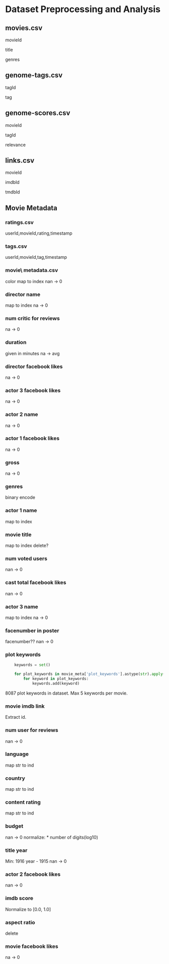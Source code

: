 # Dataset Preprocessing and Analysis


## movies.csv
movieId

title

genres

## genome-tags.csv
tagId

tag

## genome-scores.csv
movieId

tagId

relevance

## links.csv
movieId

imdbId

tmdbId

## Movie Metadata

### ratings.csv
userId,movieId,rating,timestamp

### tags.csv
userId,movieId,tag,timestamp

### movie\ metadata.csv
color
map to index
nan -> 0

### director name
map to index
na -> 0

### num critic for reviews
na -> 0

### duration
given in minutes
na -> avg

### director facebook likes
na -> 0

### actor 3 facebook likes
na -> 0

### actor 2 name
na -> 0

### actor 1 facebook likes
na -> 0

### gross
na -> 0

### genres
binary encode

### actor 1 name
map to index

### movie title
map to index
delete?

### num voted users
nan -> 0

### cast total facebook likes
nan -> 0

### actor 3 name
map to index
na -> 0

### facenumber in poster
facenumber??
nan -> 0

### plot keywords
``` py
    keywords = set()

    for plot_keywords in movie_meta['plot_keywords'].astype(str).apply(lambda x: x.split('|')):
        for keyword in plot_keywords:
            keywords.add(keyword)
```
8087 plot keywords in dataset.
Max 5 keywords per movie.

### movie imdb link
Extract id.

### num user for reviews
nan -> 0

### language
map str to ind

### country
map str to ind

### content rating
map str to ind


### budget
nan -> 0
normalize:
    * number of digits(log10)


### title year
Min: 1916
year - 1915
nan -> 0


### actor 2 facebook likes
nan -> 0


### imdb score
Normalize to [0.0, 1.0]


### aspect ratio
delete

### movie facebook likes
na -> 0


